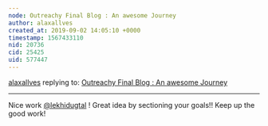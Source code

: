 ```yaml
---
node: Outreachy Final Blog : An awesome Journey
author: alaxallves
created_at: 2019-09-02 14:05:10 +0000
timestamp: 1567433110
nid: 20736
cid: 25425
uid: 577447
---
```




[alaxallves](../profile/alaxallves) replying to: [Outreachy Final Blog : An awesome Journey](../notes/lekhidugtal/08-31-2019/outreachy-final-blog)

----
Nice work [@lekhidugtal](/profile/lekhidugtal) ! Great idea by sectioning your goals!! Keep up the good work!